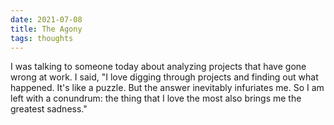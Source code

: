 ```yaml
---
date: 2021-07-08
title: The Agony
tags: thoughts
---
```


I was talking to someone today about analyzing projects that have gone wrong at work. I said, "I love digging through projects and finding out what happened. It's like a puzzle. But the answer inevitably infuriates me. So I am left with a conundrum: the thing that I love the most also brings me the greatest sadness."